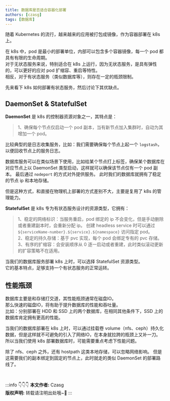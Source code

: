 ```yaml
---
title: 数据库是否适合容器化部署
authors: [czasg]
tags: [数据库]
---
```


随着 Kubernetes 的流行，越来越来的应用被打包成镜像，作为容器部署在 k8s 上。

在 k8s 中，pod 是最小的部署单位，内部可以包含多个容器镜像，每一个 pod 都具有有限的生命周期。    
对于无状态服务来说，特别适合在 k8s 上运行，因为无状态服务，是具有弹性的，可以更好的应对 pod 扩缩容、重启等特性。  
相反，对于有状态服务（类似数据库等），则存在一定的瓶颈限制。

<!--truncate-->

先来看下 k8s 如何部署有状态服务，然后讨论下其优缺点。

## DaemonSet & StatefulSet
**DaemonSet** 是 k8s 的控制器资源对象之一，其特点是：   
> 1、确保每个节点仅启动一个 pod 副本，当有新节点加入集群时，自动为其增加一个 pod。

比较典型的是日志收集服务，比如：我们需要确保每个节点上起一个 `logstash`，以便回收节点上的服务日志。  

数据库服务可以在类似场景下使用，比如给某个节点打上标签，确保某个数据库在对应节点上以 DaemonSet 类型启动，这样就可以确保该节点仅有一个 pod 副本。
最后通过 `nodeport` 的方式对外提供服务。
此时我们的数据库就拥有了稳定的节点 ip 和本地存储。  

但是这种方式，和直接在物理机上部署的方式差别不大，主要是复用了 k8s 的管理能力。


**StatefulSet** 是 k8s 专为有状态服务设计的资源类型，它拥有：  
> 1、稳定的网络标识：当服务重启，pod 绑定的 ip 不会变化，但是手动删除或者重建副本时，会重新分配 ip。
>创建 headless service 时可以通过 `${serviceName-number}.${service}.${namespace}` 访问指定 pod。       
> 2、稳定的持久存储：基于 pvc 实现，每个 pod 会绑定专有的 pvc 存储。    
> 3、有序的扩缩容：会安装顺序从 0 逐一启动或者重建，此时类似滚动更新的扩容策略不在适用。      

当我们的数据库服务部署 k8s 上时，可以选择 StatefulSet 资源类型。  
它的基本特点，足够支持一个有状态服务的正常运转。

## 性能瓶颈
<!--
应用的容器化部署，特别是在跨节点的情况下，毫无疑问是会增大网络IO的，但 k8s 整体带来的便利性，是远远大于这点损失。
无状态服务可以通过快速的扩容提升服务吞吐量。
-->

数据库主要是和存储打交道，其性能瓶颈通常在磁盘IO。    
那么快速的磁盘IO，将有助于提升数据库的性能和吞吐量。    
比如：分别部署在 HDD 和 SSD 上的两个数据库，在相同其他条件下，SSD 上的数据库肯定拥有更高的性能。 

当我们的数据库部署在 k8s 上时，可以通过挂载卷 volume（nfs、ceph）持久化数据，但是这样就不可避免的引入了网络IO，在本身就拉跨的瓶颈上又补一刀。  
所以当我们使用 k8s 部署数据库时，可能需要重点考虑下性能问题。

除了 nfs、ceph 之外，还有 hostpath 这类本地存储，可以忽略网络影响。
但是这需要我们的副本绑定到固定的节点上，此时就走的类似 DaemonSet 的部署路线了。



<br/>

:::info 👇👇👇
**本文作者:** Czasg  
**版权声明:** 转载请注明出处哦~👮‍
:::